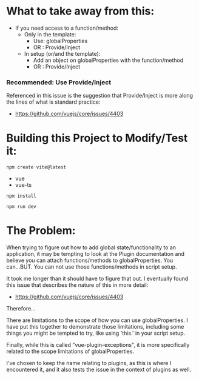 # What to take away from this:
  - If you need access to a function/method:
    - Only in the template:
      - Use: globalProperties
      - OR : Provide/Inject
    - In setup (or/and the template):
      - Add an object on globalProperties with the function/method
      - OR : Provide/Inject


### Recommended: Use Provide/Inject

 Referenced in this issue is the suggestion that Provide/Inject is more 
 along the lines of what is standard practice:
   - https://github.com/vuejs/core/issues/4403


# Building this Project to Modify/Test it:

`npm create vite@latest`
- vue
- vue-ts

`npm install`

`npm run dev`

# The Problem:

When trying to figure out how to add global state/functionality to an
application, it may be tempting to look at the Plugin documentation and
believe you can attach functions/methods to globalProperties.
You can...BUT. You can not use those functions/methods in script setup.

It took me longer than it should have to figure that out. I eventually
found this issue that describes the nature of this in more detail:
- https://github.com/vuejs/core/issues/4403

Therefore...

There are limitations to the scope of how you can use globalProperties.
I have put this together to demonstrate those limitations, including
some things you might be tempted to try, like using 'this.' in your
script setup.

Finally, while this is called "vue-plugin-exceptions", it is more
specifically related to the scope limitations of globalProperties.

I've chosen to keep the name relating to plugins, as this is where I
encountered it, and it also tests the issue in the context of plugins
as well.
